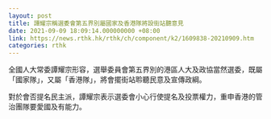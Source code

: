 ```yaml
---
layout: post
title: 譚耀宗稱選委會第五界別屬國家及香港隊將設街站聽意見
date: 2021-09-09 18:09:14.000000000 +08:00
link: https://news.rthk.hk/rthk/ch/component/k2/1609838-20210909.htm
categories: rthk
---
```


全國人大常委譚耀宗形容，選舉委員會第五界別的港區人大及政協當然選委，既屬「國家隊」，又屬「香港隊」，將會擺街站聆聽民意及宣傳政綱。

對於會否提名民主派，譚耀宗表示選委會小心行使提名及投票權力，重申香港的管治團隊要愛國及有能力。
